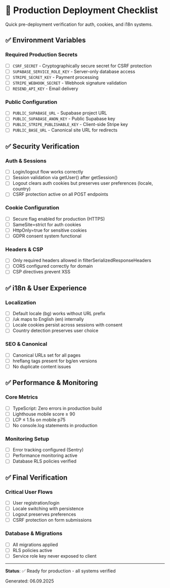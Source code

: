 # 🚀 Production Deployment Checklist

Quick pre-deployment verification for auth, cookies, and i18n systems.

## ✅ Environment Variables

### Required Production Secrets
- [ ] `CSRF_SECRET` - Cryptographically secure secret for CSRF protection
- [ ] `SUPABASE_SERVICE_ROLE_KEY` - Server-only database access
- [ ] `STRIPE_SECRET_KEY` - Payment processing
- [ ] `STRIPE_WEBHOOK_SECRET` - Webhook signature validation
- [ ] `RESEND_API_KEY` - Email delivery

### Public Configuration
- [ ] `PUBLIC_SUPABASE_URL` - Supabase project URL
- [ ] `PUBLIC_SUPABASE_ANON_KEY` - Public Supabase key
- [ ] `PUBLIC_STRIPE_PUBLISHABLE_KEY` - Client-side Stripe key
- [ ] `PUBLIC_BASE_URL` - Canonical site URL for redirects

## ✅ Security Verification

### Auth & Sessions
- [ ] Login/logout flow works correctly
- [ ] Session validation via getUser() after getSession()
- [ ] Logout clears auth cookies but preserves user preferences (locale, country)
- [ ] CSRF protection active on all POST endpoints

### Cookie Configuration
- [ ] Secure flag enabled for production (HTTPS)
- [ ] SameSite=strict for auth cookies
- [ ] HttpOnly=true for sensitive cookies
- [ ] GDPR consent system functional

### Headers & CSP
- [ ] Only required headers allowed in filterSerializedResponseHeaders
- [ ] CORS configured correctly for domain
- [ ] CSP directives prevent XSS

## ✅ i18n & User Experience

### Localization
- [ ] Default locale (bg) works without URL prefix
- [ ] /uk maps to English (en) internally
- [ ] Locale cookies persist across sessions with consent
- [ ] Country detection preserves user choice

### SEO & Canonical
- [ ] Canonical URLs set for all pages
- [ ] hreflang tags present for bg/en versions
- [ ] No duplicate content issues

## ✅ Performance & Monitoring

### Core Metrics
- [ ] TypeScript: Zero errors in production build
- [ ] Lighthouse mobile score ≥ 90
- [ ] LCP ≤ 1.5s on mobile p75
- [ ] No console.log statements in production

### Monitoring Setup
- [ ] Error tracking configured (Sentry)
- [ ] Performance monitoring active
- [ ] Database RLS policies verified

## ✅ Final Verification

### Critical User Flows
- [ ] User registration/login
- [ ] Locale switching with persistence
- [ ] Logout preserves preferences
- [ ] CSRF protection on form submissions

### Database & Migrations
- [ ] All migrations applied
- [ ] RLS policies active
- [ ] Service role key never exposed to client

---

**Status**: ✅ Ready for production - all systems verified

Generated: 06.09.2025